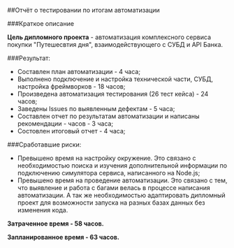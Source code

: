 ##Отчёт о тестировании по итогам автоматизации

###Краткое описание

**Цель дипломного проекта** - автоматизация комплексного сервиса покупки "Путешесвтия дня", взаимодействующего с СУБД и API Банка.

###Результат:

* Составлен план автоматизации - 4 часа;
* Выполнено подключение и настройка технической части, СУБД, настройка фреймворков - 18 часов;
* Произведена автоматизация тестирования (26 тест кейса) - 24 часов;
* Заведены Issues по выявленным дефектам - 5 часа;
* Составлен отчет по результатам автоматизации и написаны рекомендации - часов - 3 часа;
* Состовлен итоговый отчет - 4 часа;

###Сработавшие риски:

* Превышено время на настройку окружение. Это связано с необходимостью поиска и изучения дополнительной информации по подключению симулятора сервиса, написанного на Node.js;
* Превышено время на проведение автоматизации. Это связано с тем, что выявление и работа с багами велась в процессе написания автоматизации. А так же необходимостью адаптировать дипломный проект для возможности запуска на разных базах данных без изменения кода.

**Затраченное время - 58 часов.**

**Запланированное время - 63 часов.**

